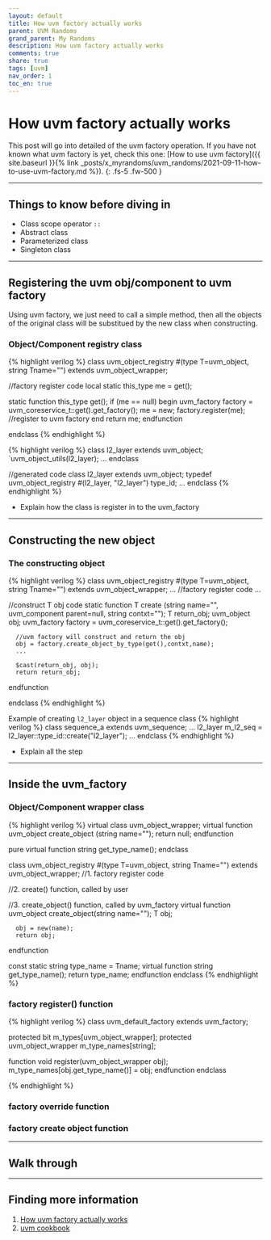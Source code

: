 ```yaml
---
layout: default
title: How uvm factory actually works
parent: UVM Randoms
grand_parent: My Randoms
description: How uvm factory actually works
comments: true
share: true
tags: [uvm]
nav_order: 1
toc_en: true
---
```


# How uvm factory actually works
This post will go into detailed of the uvm factory operation.
If you have not known what uvm factory is yet, check this one:
[How to use uvm factory]({{ site.baseurl }}{% link _posts/x_myrandoms/uvm_randoms/2021-09-11-how-to-use-uvm-factory.md %}).
{: .fs-5 .fw-500 }

---
## Things to know before diving in
* Class scope operator `::`
* Abstract class
* Parameterized class
* Singleton class

---
## Registering the uvm obj/component to uvm factory
Using uvm factory, we just need to call a simple method,
then all the objects of the original class will be substitued by the new class when constructing.

### Object/Component registry class
{% highlight verilog %}
class uvm_object_registry #(type T=uvm_object, string Tname="") extends uvm_object_wrapper;

   //factory register code
   local static this_type me = get();

   static function this_type get();
      if (me == null) begin
         uvm_factory factory = uvm_coreservice_t::get().get_factory();
         me = new;
         factory.register(me);  //register to uvm factory
      end
      return me;
   endfunction

endclass
{% endhighlight %}

{% highlight verilog %}
class l2_layer extends uvm_object;
   `uvm_object_utils(l2_layer);
   ...
endclass

//generated code
class l2_layer extends uvm_object;
   typedef uvm_object_registry #(l2_layer, "l2_layer") type_id;
   ...
endclass
{% endhighlight %}
* Explain how the class is register in to the uvm_factory

---
## Constructing the new object

### The constructing object

{% highlight verilog %}
class uvm_object_registry #(type T=uvm_object, string Tname="") extends uvm_object_wrapper;
   ...
   //factory register code
   ...

   //construct T obj code
   static function T create (string name="", uvm_component parent=null, string contxt="");
      T           return_obj;
      uvm_object  obj;
      uvm_factory factory = uvm_coreservice_t::get().get_factory();

      //uvm factory will construct and return the obj
      obj = factory.create_object_by_type(get(),contxt,name);
      ...

      $cast(return_obj, obj);
      return return_obj;
   endfunction

endclass
{% endhighlight %}

Example of creating `l2_layer` object in a sequence class
{% highlight verilog %}
class sequence_a extends uvm_sequence;
...
   l2_layer m_l2_seq = l2_layer::type_id::create("l2_layer");
...
endclass
{% endhighlight %}
* Explain all the step

---
## Inside the uvm_factory

### Object/Component wrapper class
{% highlight verilog %}
virtual class uvm_object_wrapper;
   virtual function uvm_object create_object (string name="");
      return null;
   endfunction

   pure virtual function string get_type_name();
endclass

class uvm_object_registry #(type T=uvm_object, string Tname="") extends uvm_object_wrapper;
   //1. factory register code

   //2. create() function, called by user

   //3. create_object() function, called by uvm_factory
   virtual function uvm_object create_object(string name="");
      T obj;

      obj = new(name);
      return obj;
   endfunction

   const static string type_name = Tname;
   virtual function string get_type_name();
      return type_name;
   endfunction
endclass
{% endhighlight %}


### factory register() function
{% highlight verilog %}
class uvm_default_factory extends uvm_factory;

   protected bit                  m_types[uvm_object_wrapper];
   protected uvm_object_wrapper   m_type_names[string];

   function void register(uvm_object_wrapper obj);
      m_type_names[obj.get_type_name()] = obj;
   endfunction
endclass

{% endhighlight %}

### factory override function

### factory create object function


---
## Walk through


---
## Finding more information
1. [ How uvm factory actually works ](https://hungvn.test)
1. [ uvm cookbook ](https://verificationacademy.com/cookbook/factory)


